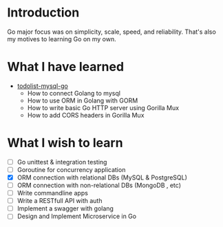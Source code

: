 # Introduction
Go major focus was on simplicity, scale, speed, and reliability. That's also my motives to learning Go on my own.

# What I have learned
- [todolist-mysql-go]()
  - How to connect Golang to mysql
  - How to use ORM in Golang with GORM
  - How to write basic Go HTTP server using Gorilla Mux
  - How to add CORS headers in Gorilla Mux

# What I wish to learn
- [ ] Go unittest & integration testing
- [ ] Goroutine for concurrency application
- [x] ORM connection with relational DBs (MySQL & PostgreSQL)
- [ ] ORM connection with non-relational DBs (MongoDB , etc)
- [ ] Write commandline apps
- [ ] Write a RESTfull API with auth
- [ ] Implement a swagger with golang
- [ ] Design and Implement Microservice in Go